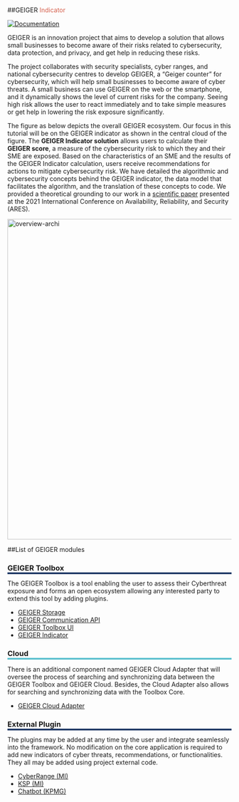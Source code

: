 #

##GEIGER <span style='color:#d6604d'>Indicator</span> 

[![Documentation](https://nexus.lab.fiware.org/repository/raw/public/badges/chapters/documentation.svg)](https://fiware-tutorials.rtfd.io)
<!--[![NGSI LD](https://img.shields.io/badge/NGSI-LD-d6604d.svg)](https://www.etsi.org/deliver/etsi_gs/CIM/001_099/009/01.04.01_60/gs_cim009v010401p.pdf)
[![JSON LD](https://img.shields.io/badge/JSON--LD-1.1-f06f38.svg)](https://w3c.github.io/json-ld-syntax/)
[![Support badge](https://img.shields.io/badge/tag-fiware-orange.svg?logo=stackoverflow)](https://stackoverflow.com/questions/tagged/fiware)
-->

GEIGER is an innovation project that aims to develop a solution that allows small businesses to become aware of their risks related to cybersecurity, data protection, and privacy, and get help in reducing these risks.

The project collaborates with security specialists, cyber ranges, and national cybersecurity centres to develop GEIGER, a “Geiger counter” for cybersecurity, which will help small businesses to become aware of cyber threats. 
A small business can use GEIGER on the web or the smartphone, and it dynamically shows the level of current risks for the company. Seeing high risk allows the user to react immediately and to take simple measures or get help in lowering the risk exposure significantly.

The figure as below depicts the overall GEIGER ecosystem. Our focus in this tutorial will be on the GEIGER indicator as shown in the central cloud of the figure. The **GEIGER Indicator solution** allows users to calculate their **GEIGER score**, a measure of the cybersecurity risk to 
which they and their SME are exposed. Based on the characteristics of an SME and the results of the GEIGER Indicator calculation, users receive recommendations for actions to mitigate cybersecurity risk.
We have detailed the algorithmic and cybersecurity concepts behind the GEIGER indicator, the data model that facilitates the algorithm, and the translation of these concepts to code. We provided a theoretical grounding to 
our work in a [scientific paper](https://dl.acm.org/doi/10.1145/3465481.3469199) presented at the 2021 International Conference on Availability, Reliability, and Security (ARES).


<img width="720" alt="overview-archi" src="https://user-images.githubusercontent.com/15152117/184707491-b7e3261c-4bcc-4338-bb64-ec4249f18895.png">



##List of GEIGER modules

<h3 style="box-shadow: 0px 4px 0px 0px #233c68;">GEIGER Toolbox</h3>

The GEIGER Toolbox is a tool enabling the user to assess their Cyberthreat exposure and forms an open ecosystem allowing any interested party to extend this tool by adding plugins. 

  + [GEIGER Storage](https://pub.dev/packages/geiger_localstorage)<br/>
  + [GEIGER Communication API](https://pub.dev/packages/geiger_api)<br/>
  + [GEIGER Toolbox UI](https://github.com/cyber-geiger/toolbox-ui-flutter)<br/>
  + [GEIGER Indicator](https://pub.dev/packages/toolbox_indicator_test)<br/>


<h3 style="box-shadow: 0px 4px 0px 0px #5dc0cf;">Cloud</h3>

There is an additional component named GEIGER Cloud Adapter that will oversee the process of searching and synchronizing data between the GEIGER Toolbox and GEIGER Cloud. Besides, the Cloud Adapter also allows for searching and synchronizing data with the Toolbox Core.

  + [GEIGER Cloud Adapter](https://github.com/cyber-geiger/cloud-adapter)<br/>


<h3 style="box-shadow: 0px 4px 0px 0px #233c68;">External Plugin</h3>

The plugins may be added at any time by the user and integrate seamlessly into the framework. No modification on the core application is required to add new indicators of cyber threats, recommendations, or functionalities. They all may be added using project external code.

  + [CyberRange (MI)]()<br/>
  + [KSP (MI)]()<br/>
  + [Chatbot (KPMG)]()<br/>
